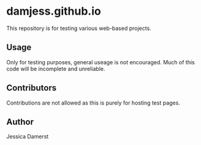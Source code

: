 # damjess.github.io

This repository is for testing various web-based projects.

## Usage

Only for testing purposes, general useage is not encouraged. Much of this code will be incomplete and unreliable.

## Contributors

Contributions are not allowed as this is purely for hosting test pages.

## Author

Jessica Damerst

